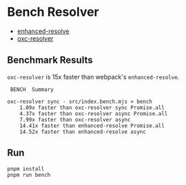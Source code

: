 # Bench Resolver

* [enhanced-resolve](https://www.npmjs.com/package/enhanced-resolve)
* [oxc-resolver](https://www.npmjs.com/package/oxc-resolver)

## Benchmark Results

<!-- BENCHMARK_RESULTS_START -->
`oxc-resolver` is 15x faster than webpack's `enhanced-resolve`.

```
 BENCH  Summary

oxc-resolver sync - src/index.bench.mjs > bench
    1.09x faster than oxc-resolver sync Promise.all
    4.37x faster than oxc-resolver async Promise.all
    7.99x faster than oxc-resolver async
    14.41x faster than enhanced-resolve Promise.all
    14.52x faster than enhanced-resolve async
```
<!-- BENCHMARK_RESULTS_END -->

## Run

```bash
pnpm install
pnpm run bench
```
